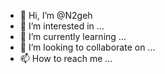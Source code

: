 - 👋 Hi, I’m @N2geh
- 👀 I’m interested in ...
- 🌱 I’m currently learning ...
- 💞️ I’m looking to collaborate on ...
- 📫 How to reach me ...

<!---
N2geh/N2geh is a ✨ special ✨ repository because its `README.md` (this file) appears on your GitHub profile.
You can click the Preview link to take a look at your changes.
--->

